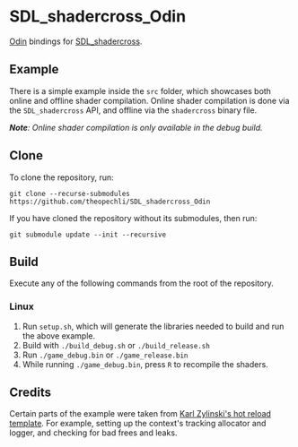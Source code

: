 # SDL_shadercross_Odin

[Odin](https://odin-lang.org) bindings for [SDL_shadercross](https://github.com/libsdl-org/SDL_shadercross).

## Example

There is a simple example inside the `src` folder, which showcases both online and offline shader compilation. Online shader compilation is done via the `SDL_shadercross` API, and offline via the `shadercross` binary file.

***Note**: Online shader compilation is only available in the debug build.*

## Clone

To clone the repository, run:

```
git clone --recurse-submodules https://github.com/theopechli/SDL_shadercross_Odin
```

If you have cloned the repository without its submodules, then run:

```
git submodule update --init --recursive
```

## Build

Execute any of the following commands from the root of the repository.

### Linux

1. Run `setup.sh`, which will generate the libraries needed to build and run the above example.
1. Build with `./build_debug.sh` or `./build_release.sh`
1. Run `./game_debug.bin` or `./game_release.bin`
1. While running `./game_debug.bin`, press `R` to recompile the shaders.

## Credits

Certain parts of the example were taken from [Karl Zylinski's hot reload template](https://github.com/karl-zylinski/odin-raylib-hot-reload-game-template). For example, setting up the context's tracking allocator and logger, and checking for bad frees and leaks.
